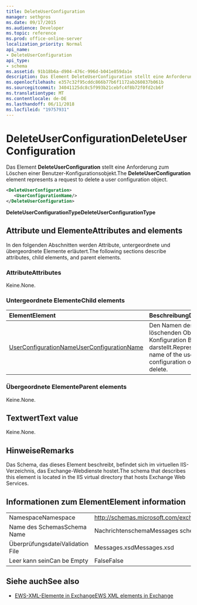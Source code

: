 ```yaml
---
title: DeleteUserConfiguration
manager: sethgros
ms.date: 09/17/2015
ms.audience: Developer
ms.topic: reference
ms.prod: office-online-server
localization_priority: Normal
api_name:
- DeleteUserConfiguration
api_type:
- schema
ms.assetid: 91b18b6a-d904-476c-996d-b041e859da1e
description: Das Element DeleteUserConfiguration stellt eine Anforderung zum Löschen einer Benutzer-Konfigurationsobjekt.
ms.openlocfilehash: e357c32f95cddc866b77b6f1172ab260837b061b
ms.sourcegitcommit: 34041125dc8c5f993b21cebfc4f8b72f0fd2cb6f
ms.translationtype: MT
ms.contentlocale: de-DE
ms.lasthandoff: 06/11/2018
ms.locfileid: "19757931"
---
```

# <a name="deleteuserconfiguration"></a><span data-ttu-id="c246c-103">DeleteUserConfiguration</span><span class="sxs-lookup"><span data-stu-id="c246c-103">DeleteUserConfiguration</span></span>

<span data-ttu-id="c246c-104">Das Element **DeleteUserConfiguration** stellt eine Anforderung zum Löschen einer Benutzer-Konfigurationsobjekt.</span><span class="sxs-lookup"><span data-stu-id="c246c-104">The **DeleteUserConfiguration** element represents a request to delete a user configuration object.</span></span> 
  
```xml
<DeleteUserConfiguration>
   <UserConfigurationName/>
</DeleteUserConfiguration>
```

 <span data-ttu-id="c246c-105">**DeleteUserConfigurationType**</span><span class="sxs-lookup"><span data-stu-id="c246c-105">**DeleteUserConfigurationType**</span></span>
## <a name="attributes-and-elements"></a><span data-ttu-id="c246c-106">Attribute und Elemente</span><span class="sxs-lookup"><span data-stu-id="c246c-106">Attributes and elements</span></span>

<span data-ttu-id="c246c-107">In den folgenden Abschnitten werden Attribute, untergeordnete und übergeordnete Elemente erläutert.</span><span class="sxs-lookup"><span data-stu-id="c246c-107">The following sections describe attributes, child elements, and parent elements.</span></span>
  
### <a name="attributes"></a><span data-ttu-id="c246c-108">Attribute</span><span class="sxs-lookup"><span data-stu-id="c246c-108">Attributes</span></span>

<span data-ttu-id="c246c-109">Keine.</span><span class="sxs-lookup"><span data-stu-id="c246c-109">None.</span></span>
  
### <a name="child-elements"></a><span data-ttu-id="c246c-110">Untergeordnete Elemente</span><span class="sxs-lookup"><span data-stu-id="c246c-110">Child elements</span></span>

|<span data-ttu-id="c246c-111">**Element**</span><span class="sxs-lookup"><span data-stu-id="c246c-111">**Element**</span></span>|<span data-ttu-id="c246c-112">**Beschreibung**</span><span class="sxs-lookup"><span data-stu-id="c246c-112">**Description**</span></span>|
|:-----|:-----|
|[<span data-ttu-id="c246c-113">UserConfigurationName</span><span class="sxs-lookup"><span data-stu-id="c246c-113">UserConfigurationName</span></span>](userconfigurationname.md) <br/> |<span data-ttu-id="c246c-114">Den Namen des zu löschenden Objekts Konfiguration Benutzer darstellt.</span><span class="sxs-lookup"><span data-stu-id="c246c-114">Represents the name of the user configuration object to delete.</span></span>  <br/> |
   
### <a name="parent-elements"></a><span data-ttu-id="c246c-115">Übergeordnete Elemente</span><span class="sxs-lookup"><span data-stu-id="c246c-115">Parent elements</span></span>

<span data-ttu-id="c246c-116">Keine.</span><span class="sxs-lookup"><span data-stu-id="c246c-116">None.</span></span>
  
## <a name="text-value"></a><span data-ttu-id="c246c-117">Textwert</span><span class="sxs-lookup"><span data-stu-id="c246c-117">Text value</span></span>

<span data-ttu-id="c246c-118">Keine.</span><span class="sxs-lookup"><span data-stu-id="c246c-118">None.</span></span>
  
## <a name="remarks"></a><span data-ttu-id="c246c-119">Hinweise</span><span class="sxs-lookup"><span data-stu-id="c246c-119">Remarks</span></span>

<span data-ttu-id="c246c-120">Das Schema, das dieses Element beschreibt, befindet sich im virtuellen IIS-Verzeichnis, das Exchange-Webdienste hostet.</span><span class="sxs-lookup"><span data-stu-id="c246c-120">The schema that describes this element is located in the IIS virtual directory that hosts Exchange Web Services.</span></span>
  
## <a name="element-information"></a><span data-ttu-id="c246c-121">Informationen zum Element</span><span class="sxs-lookup"><span data-stu-id="c246c-121">Element information</span></span>

|||
|:-----|:-----|
|<span data-ttu-id="c246c-122">Namespace</span><span class="sxs-lookup"><span data-stu-id="c246c-122">Namespace</span></span>  <br/> |http://schemas.microsoft.com/exchange/services/2006/messages  <br/> |
|<span data-ttu-id="c246c-123">Name des Schemas</span><span class="sxs-lookup"><span data-stu-id="c246c-123">Schema Name</span></span>  <br/> |<span data-ttu-id="c246c-124">Nachrichtenschema</span><span class="sxs-lookup"><span data-stu-id="c246c-124">Messages schema</span></span>  <br/> |
|<span data-ttu-id="c246c-125">Überprüfungsdatei</span><span class="sxs-lookup"><span data-stu-id="c246c-125">Validation File</span></span>  <br/> |<span data-ttu-id="c246c-126">Messages.xsd</span><span class="sxs-lookup"><span data-stu-id="c246c-126">Messages.xsd</span></span>  <br/> |
|<span data-ttu-id="c246c-127">Leer kann sein</span><span class="sxs-lookup"><span data-stu-id="c246c-127">Can be Empty</span></span>  <br/> |<span data-ttu-id="c246c-128">False</span><span class="sxs-lookup"><span data-stu-id="c246c-128">False</span></span>  <br/> |
   
## <a name="see-also"></a><span data-ttu-id="c246c-129">Siehe auch</span><span class="sxs-lookup"><span data-stu-id="c246c-129">See also</span></span>

- [<span data-ttu-id="c246c-130">EWS-XML-Elemente in Exchange</span><span class="sxs-lookup"><span data-stu-id="c246c-130">EWS XML elements in Exchange</span></span>](ews-xml-elements-in-exchange.md)

